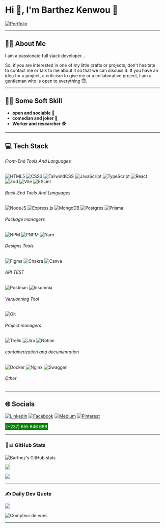 
# Hi 👋, I'm Barthez Kenwou 🤞

[![Portfolio](https://img.shields.io/badge/Portfolio-%23000000.svg?style=for-the-badge&logo=firefox&logoColor=#FF7139)](https://github.com/Worketyamo-Students/ChrisfisPrrojet-Barthez_-_Melvis)

<hr/>

## 🧑‍💻 About Me

I am a passionate full stack developer...

So, if you are interested in one of my little crafts or projects, don't hesitate to contact me or talk to me about it so that we can discuss it. If you have an idea for a project, a criticism to give me or a collaborative project, I am a gentleman who is open to everything 😇.

<!-- ![Barthez Kenwou](assets/profile.JPG) -->

<hr/>

## 👨‍🦱 Some Soft Skill

- **open and sociable** 🤝
- **comedian and joker** 👀
- **Worker and researcher** 🕵️

<hr/>

## 💻 Tech Stack

###### Front-End Tools And Languages

![HTML5](https://img.shields.io/badge/html5-%23E34F26.svg?style=for-the-badge&logo=html5&logoColor=white) ![CSS3](https://img.shields.io/badge/css3-%231572B6.svg?style=for-the-badge&logo=css3&logoColor=white) ![TailwindCSS](https://img.shields.io/badge/tailwindcss-%2338B2AC.svg?style=for-the-badge&logo=tailwind-css&logoColor=white) ![JavaScript](https://img.shields.io/badge/javascript-%23323330.svg?style=for-the-badge&logo=javascript&logoColor=%23F7DF1E) ![TypeScript](https://img.shields.io/badge/typescript-%23007ACC.svg?style=for-the-badge&logo=typescript&logoColor=white) ![React](https://img.shields.io/badge/react-%2320232a.svg?style=for-the-badge&logo=react&logoColor=%2361DAFB) ![Zod](https://img.shields.io/badge/zod-%233068b7.svg?style=for-the-badge&logo=zod&logoColor=white) ![Vite](https://img.shields.io/badge/vite-%23646CFF.svg?style=for-the-badge&logo=vite&logoColor=white) ![ESLint](https://img.shields.io/badge/ESLint-4B3263?style=for-the-badge&logo=eslint&logoColor=white)

###### Back-End Tools And Languages

![NodeJS](https://img.shields.io/badge/node.js-6DA55F?style=for-the-badge&logo=node.js&logoColor=white) ![Express.js](https://img.shields.io/badge/express.js-%23404d59.svg?style=for-the-badge&logo=express&logoColor=%2361DAFB) 
![MongoDB](https://img.shields.io/badge/MongoDB-%234ea94b.svg?style=for-the-badge&logo=mongodb&logoColor=white) ![Postgres](https://img.shields.io/badge/postgres-%23316192.svg?style=for-the-badge&logo=postgresql&logoColor=white) ![Prisma](https://img.shields.io/badge/Prisma-3982CE?style=for-the-badge&logo=Prisma&logoColor=white) 

###### Package managers

![NPM](https://img.shields.io/badge/NPM-%23CB3837.svg?style=for-the-badge&logo=npm&logoColor=white) ![PNPM](https://img.shields.io/badge/pnpm-%234a4a4a.svg?style=for-the-badge&logo=pnpm&logoColor=f69220) ![Yarn](https://img.shields.io/badge/yarn-%232C8EBB.svg?style=for-the-badge&logo=yarn&logoColor=white) 

###### Designs Tools

![Figma](https://img.shields.io/badge/figma-%23F24E1E.svg?style=for-the-badge&logo=figma&logoColor=white) ![Chakra](https://img.shields.io/badge/chakra-%234ED1C5.svg?style=for-the-badge&logo=chakraui&logoColor=white) ![Canva](https://img.shields.io/badge/Canva-%2300C4CC.svg?style=for-the-badge&logo=Canva&logoColor=white)

###### API TEST

![Postman](https://img.shields.io/badge/Postman-FF6C37?style=for-the-badge&logo=postman&logoColor=white) ![Insomnia](https://img.shields.io/badge/Insomnia-black?style=for-the-badge&logo=insomnia&logoColor=5849BE) 

###### Versionning Tool

![Git](https://img.shields.io/badge/git-%23F05033.svg?style=for-the-badge&logo=git&logoColor=white)

###### Project managers

![Trello](https://img.shields.io/badge/Trello-%23026AA7.svg?style=for-the-badge&logo=Trello&logoColor=white) ![Jira](https://img.shields.io/badge/jira-%230A0FFF.svg?style=for-the-badge&logo=jira&logoColor=white) ![Notion](https://img.shields.io/badge/Notion-%23000000.svg?style=for-the-badge&logo=notion&logoColor=white)


###### containerization and documentation

![Docker](https://img.shields.io/badge/docker-%230db7ed.svg?style=for-the-badge&logo=docker&logoColor=white) ![Nginx](https://img.shields.io/badge/nginx-%23009639.svg?style=for-the-badge&logo=nginx&logoColor=white) ![Swagger](https://img.shields.io/badge/-Swagger-%23Clojure?style=for-the-badge&logo=swagger&logoColor=white) 

###### Other

<hr/>

## 🌐 Socials

[![LinkedIn](https://img.shields.io/badge/LinkedIn-%230077B5.svg?logo=linkedin&logoColor=white)](https://linkedin.com/in/https://www.linkedin.com/in/barthez-kenwou) [![Facebook](https://img.shields.io/badge/Facebook-%231877F2.svg?logo=Facebook&logoColor=white)](https://facebook.com/https://www.facebook.com/barthez.klb/) [![Medium](https://img.shields.io/badge/Medium-12100E?logo=medium&logoColor=white)](https://medium.com/@https://medium.com/@barthezkenwou) [![Pinterest](https://img.shields.io/badge/Pinterest-%23E60023.svg?logo=Pinterest&logoColor=white)](https://pinterest.com/https://www.pinterest.com/barthezkenwou/) <p style="padding: 3px; font-size:14px; background: green; width: fit-content; color: white;">(+237) 655 646 688</p>

<hr/>

### 🙈📊 GitHub Stats

![Barthez's GitHub stats](https://github-readme-stats.vercel.app/api?username=01Barthez&show_icons=true&theme=radical)
<br/>

![](https://github-readme-streak-stats.herokuapp.com/?user=01Barthez&theme=radical&hide_border=false)
<br/>

![](https://github-readme-stats.vercel.app/api/top-langs/?username=01Barthez&theme=radical&hide_border=false&include_all_commits=true&count_private=true&layout=compact)

<hr/>

### ✍️ Daily Dev Quote

![](https://quotes-github-readme.vercel.app/api?type=horizontal&theme=radical)

![Compteur de vues](https://komarev.com/ghpvc/?username=01Barthez&color=yellow)<br/>
<!-- [![](https://visitcount.itsvg.in/api?id=01Barthez&icon=0&color=0)](https://visitcount.itsvg.in) -->

<hr/>
<!-- Proudly created with GPRM ( https://gprm.itsvg.in ) -->
